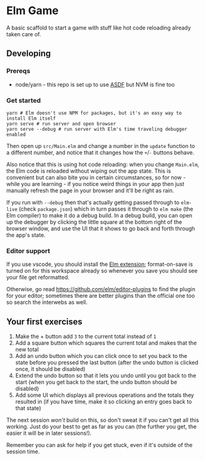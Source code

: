 # Elm Game

A basic scaffold to start a game with stuff like hot code reloading already taken care of.

## Developing

### Prereqs

* node/yarn - this repo is set up to use [ASDF](https://github.com/asdf-vm/asdf) but NVM is fine too

### Get started

```
yarn # Elm doesn't use NPM for packages, but it's an easy way to install Elm itself
yarn serve # run server and open browser
yarn serve --debug # run server with Elm's time traveling debugger enabled
```

Then open up `src/Main.elm` and change a number in the `update` function to a different number, and
notice that it changes how the `+`/`-` buttons behave.

Also notice that this is using hot code reloading: when you change `Main.elm`, the Elm code is
reloaded without wiping out the app state. This is convenient but can also bite you in certain
circumstances, so for now - while you are learning - if you notice weird things in your app then
just manually refresh the page in your browser and it'll be right as rain.

If you run with `--debug` then that's actually getting passed through to `elm-live` (check
`package.json`) which in turn passes it through to `elm make` (the Elm compiler) to make it do a
debug build. In a debug build, you can open up the debugger by clicking the little square at the
bottom right of the browser window, and use the UI that it shows to go back and forth through the
app's state.

### Editor support

If you use vscode, you should install the [Elm
extension](https://marketplace.visualstudio.com/items?itemName=Elmtooling.elm-ls-vscode);
format-on-save is turned on for this workspace already so whenever you save you should see your file
get reformatted.

Otherwise, go read https://github.com/elm/editor-plugins to find the plugin for your editor;
sometimes there are better plugins than the official one too so search the interwebs as well.

## Your first exercises

1. Make the + button add `3` to the current total instead of `1`
2. Add a square button which squares the current total and makes that the new total
3. Add an undo button which you can click once to set you back to the state before you pressed the
   last button (after the undo button is clicked once, it should be disabled)
4. Extend the undo button so that it lets you undo until you got back to the start (when you get
   back to the start, the undo button should be disabled)
5. Add some UI which displays all previous operations and the totals they resulted in (if you have
   time, make it so clicking an entry goes back to that state)

The next session *won't* build on this, so don't sweat it if you can't get all this working. Just do
your best to get as far as you can (the further you get, the easier it will be in later sessions!).

Remember you can ask for help if you get stuck, even if it's outside of the session time.
